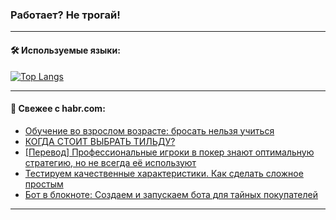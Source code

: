### Работает? Не трогай!

---
<!--
#### 🛠️ Technical stack:

![Java](https://img.shields.io/badge/Java-informational?logo=Oracle&style=flat&logoColor=white&color=FF4500)
![Kotlin](https://img.shields.io/badge/Kotlin-informational?logo=Kotlin&style=flat&logoColor=white&color=774D97)
![TS](https://img.shields.io/badge/TypeScript-informational?logo=typeScript&style=flat&logoColor=black&color=017acc)
![Python](https://img.shields.io/badge/Python-informational?logo=Python&style=flat&logoColor=black&color=ffdd54) <br>
![Spring](https://img.shields.io/badge/Spring-informational?logo=Spring&style=flat&logoColor=white&color=6DB33F) 
![SpringBoot](https://img.shields.io/badge/SpringBoot-informational?logo=SpringBoot&style=flat&logoColor=white&color=6DB33F)
![Nest](https://img.shields.io/badge/NestJS-informational?logo=NestJS&style=flat&logoColor=white&color=E0234E) 
![NodeJS](https://img.shields.io/badge/NodeJS-informational?logo=node.js&style=flat&logoColor=white&color=70A760)<br>
![PostgreSQL](https://img.shields.io/badge/PostgreSQL-informational?logo=PostgreSQL&style=flat&logoColor=white&color=DAA520)
![MongoDB](https://img.shields.io/badge/MongoDB-informational?logo=MongoDB&style=flat&logoColor=white&color=870000)
![Apache](https://img.shields.io/badge/Apache-informational?logo=apache&style=flat&logoColor=white&color=f74e28)

___ 
-->

#### 🛠️ Используемые языки:

[![Top Langs](https://github-readme-stats-u2qms2cxw-advtsettinggmailcoms-projects.vercel.app/api/top-langs/?username=zloylis&langs_count=10&hide_title=true&title_color=e6edf3&size_weight=0.5&count_weight=0.5&layout=compact&hide_progress=true&hide_border=true&theme=dracula)](https://github.com/zloylis)

<!---


####  :octocat:&nbsp;&nbsp; Статистика:

![GitHub stats](https://github-readme-stats-u2qms2cxw-advtsettinggmailcoms-projects.vercel.app/api?username=zloylis&show_icons=true&hide_border=true&theme=dracula&title_color=e6edf3&include_all_commits=true&count_private=true&hide_rank=false&hide_title=true&rank_icon=github)
-->
---

#### 💬 Свежее с habr.com:

<!-- BLOG-POST-LIST:START -->
- [Обучение во взрослом возрасте: бросать нельзя учиться](https://habr.com/ru/companies/habr/articles/830588/?utm_source=habrahabr&utm_medium=rss&utm_campaign=830588)
- [КОГДА СТОИТ ВЫБРАТЬ ТИЛЬДУ?](https://habr.com/ru/articles/830580/?utm_source=habrahabr&utm_medium=rss&utm_campaign=830580)
- [[Перевод] Профессиональные игроки в покер знают оптимальную стратегию, но не всегда её используют](https://habr.com/ru/companies/ruvds/articles/830542/?utm_source=habrahabr&utm_medium=rss&utm_campaign=830542)
- [Тестируем качественные характеристики. Как сделать сложное простым](https://habr.com/ru/companies/beeline_cloud/articles/830560/?utm_source=habrahabr&utm_medium=rss&utm_campaign=830560)
- [Бот в блокноте: Создаем и запускаем бота для тайных покупателей](https://habr.com/ru/articles/830548/?utm_source=habrahabr&utm_medium=rss&utm_campaign=830548)
<!-- BLOG-POST-LIST:END -->

---
